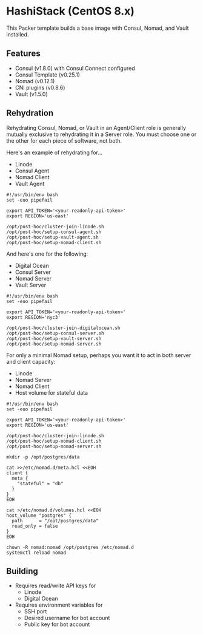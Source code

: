# HashiStack (CentOS 8.x)

This Packer template builds a base image with Consul, Nomad, and Vault installed.

## Features

- Consul (v1.8.0) with Consul Connect configured
- Consul Template (v0.25.1)
- Nomad (v0.12.1)
- CNI plugins (v0.8.6)
- Vault (v1.5.0)

## Rehydration

Rehydrating Consul, Nomad, or Vault in an Agent/Client role is generally mutually exclusive to rehydrating it in a Server role. You must choose one or the other for each piece of software, not both.

Here's an example of rehydrating for...

- Linode
- Consul Agent
- Nomad Client
- Vault Agent

```
#!/usr/bin/env bash
set -euo pipefail

export API_TOKEN='<your-readonly-api-token>'
export REGION='us-east'

/opt/post-hoc/cluster-join-linode.sh
/opt/post-hoc/setup-consul-agent.sh
/opt/post-hoc/setup-vault-agent.sh
/opt/post-hoc/setup-nomad-client.sh
```

And here's one for the following:

- Digital Ocean
- Consul Server
- Nomad Server
- Vault Server

```
#!/usr/bin/env bash
set -euo pipefail

export API_TOKEN='<your-readonly-api-token>'
export REGION='nyc3'

/opt/post-hoc/cluster-join-digitalocean.sh
/opt/post-hoc/setup-consul-server.sh
/opt/post-hoc/setup-vault-server.sh
/opt/post-hoc/setup-nomad-server.sh
```

For only a minimal Nomad setup, perhaps you want it to act in both server and client capacity:

- Linode
- Nomad Server
- Nomad Client
- Host volume for stateful data

```
#!/usr/bin/env bash
set -euo pipefail

export API_TOKEN='<your-readonly-api-token>'
export REGION='us-east'

/opt/post-hoc/cluster-join-linode.sh
/opt/post-hoc/setup-nomad-client.sh
/opt/post-hoc/setup-nomad-server.sh

mkdir -p /opt/postgres/data

cat >>/etc/nomad.d/meta.hcl <<EOH
client {
  meta {
    "stateful" = "db"
  }
}
EOH

cat >/etc/nomad.d/volumes.hcl <<EOH
host_volume "postgres" {
  path      = "/opt/postgres/data"
  read_only = false
}
EOH

chown -R nomad:nomad /opt/postgres /etc/nomad.d
systemctl reload nomad
```

## Building

- Requires read/write API keys for
  - Linode
  - Digital Ocean
- Requires environment variables for
  - SSH port
  - Desired username for bot account
  - Public key for bot account
